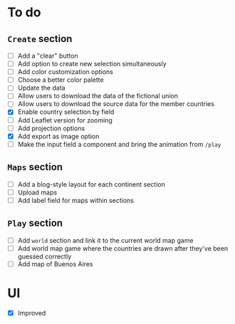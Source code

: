 # To do

## `Create` section
- [ ] Add a "clear" button
- [ ] Add option to create new selection simultaneously
- [ ] Add color customization options
- [ ] Choose a better color palette
- [ ] Update the data
- [ ] Allow users to download the data of the fictional union
- [ ] Allow users to download the source data for the member countries
- [x] Enable country selection by field
- [ ] Add Leaflet version for zooming
- [ ] Add projection options
- [x] Add export as image option
- [ ] Make the input field a component and bring the animation from `/play`

## `Maps` section
- [ ] Add a blog-style layout for each continent section
- [ ] Upload maps
- [ ] Add label field for maps within sections

## `Play` section
- [ ] Add `world` section and link it to the current world map game
- [ ] Add world map game where the countries are drawn after they've been guessed correctly
- [ ] Add map of Buenos Aires

# UI
- [x] Improved